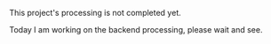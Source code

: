 This project's processing is not completed yet.

Today I am working on the backend processing, please wait and see.

